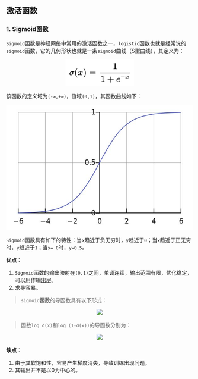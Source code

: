 ## 激活函数

### 1. Sigmoid函数

`Sigmoid`函数是神经网络中常用的激活函数之一，`logistic`函数也就是经常说的`sigmoid`函数，它的几何形状也就是一条`sigmoid`曲线（S型曲线），其定义为：

<p align="center">
<img src="img/Word2vec/s-1.png" />
</p>

该函数的定义域为`(-∞,+∞)`，值域`(0,1)`，其函数曲线如下：

<p align="center">
<img src="img/Word2vec/sigmoid.jpg" />
</p>

`Sigmoid`函数具有如下的特性：当`x`趋近于负无穷时，`y`趋近于`0`；当`x`趋近于正无穷时，`y`趋近于`1`；当`x= 0`时，`y=0.5`。

**优点**：

1. `Sigmoid`函数的输出映射在`(0,1)`之间，单调连续，输出范围有限，优化稳定，可以用作输出层。
2. 求导容易。

> `sigmoid`**函数**的导函数具有以下形式：

<p align="center">
<img src="img/Word2vec/s-2.jpg" />
</p>

> 函数`log σ(x)`和`log (1-σ(x))`的导函数分别为：

<p align="center">
<img src="img/Word2vec/s-3.jpg" />
</p>

**缺点**：

1. 由于其软饱和性，容易产生梯度消失，导致训练出现问题。
2. 其输出并不是以0为中心的。
